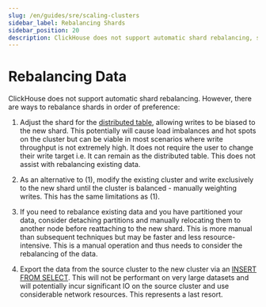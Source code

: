 ```yaml
---
slug: /en/guides/sre/scaling-clusters
sidebar_label: Rebalancing Shards
sidebar_position: 20
description: ClickHouse does not support automatic shard rebalancing, so we provide some best practices for how to rebalance shards.
---
```


# Rebalancing Data

ClickHouse does not support automatic shard rebalancing. However, there are ways to rebalance shards in order of preference:

1. Adjust the shard for the [distributed table](/docs/en/engines/table-engines/special/distributed.md), allowing writes to be biased to the new shard. This potentially will cause load imbalances and hot spots on the cluster but can be viable in most scenarios where write throughput is not extremely high. It does not require the user to change their write target i.e. It can remain as the distributed table. This does not assist with rebalancing existing data.

2. As an alternative to (1), modify the existing cluster and write exclusively to the new shard until the cluster is balanced - manually weighting writes. This has the same limitations as (1).

3. If you need to rebalance existing data and you have partitioned your data, consider detaching partitions and manually relocating them to another node before reattaching to the new shard. This is more manual than subsequent techniques but may be faster and less resource-intensive. This is a manual operation and thus needs to consider the rebalancing of the data.

4. Export the data from the source cluster to the new cluster via an [INSERT FROM SELECT](/docs/en/sql-reference/statements/insert-into.md/#inserting-the-results-of-select). This will not be performant on very large datasets and will potentially incur significant IO on the source cluster and use considerable network resources. This represents a last resort.

